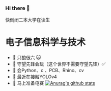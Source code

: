 ### Hi there 👋

快倒闭二本大学在读生
# 电子信息科学与技术

- 🔭 只狼很六 :scream_cat:
- 🌱 守望先锋会玩（这个世界不需要守望先锋）:white_check_mark:
- 👯 会Python、c 、PCB、Rhino、cv
- 🤔 最近在接触YOLOv4
- 💬 马上准备电赛
[![Anurag's github stats](https://github-readme-stats.vercel.app/api?username=anuraghazra)](https://github.com/anuraghazra/github-readme-stats)
